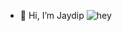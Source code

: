 - 👋 Hi, I’m Jaydip
    ![hey](https://github.com/user-attachments/assets/cc74c51d-2fa0-4963-ba33-fce52285b7d9)
